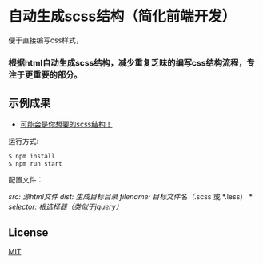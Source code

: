 # 自动生成scss结构（简化前端开发）
便于直接编写css样式，
### 根据html自动生成scss结构，减少重复乏味的编写css结构流程，专注于更重要的部分。


## 示例成果

* <a href="https://github.com/lyuns/generate_css_structure/tree/master/dist/result.scss">可能会是你想要的scss结构！</a>

运行方式:

``` bash
$ npm install
$ npm run start
```

配置文件：

*src:  源html文件*
*dist: 生成目标目录*
*filename: 目标文件名（*.scss 或 *.less） *
*selector: 根选择器（类似于jquery）*

## License

[MIT](http://opensource.org/licenses/MIT)
